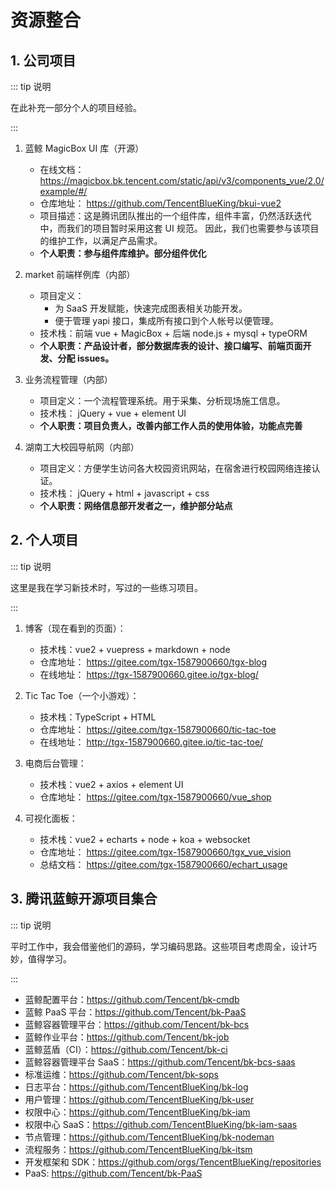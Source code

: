 # 资源整合

## 1. 公司项目

::: tip 说明

在此补充一部分个人的项目经验。

:::

1. 蓝鲸 MagicBox UI 库（开源）

   - 在线文档：<tgx-link href="https://magicbox.bk.tencent.com/static/api/v3/components_vue/2.0/example/#/">
     https://magicbox.bk.tencent.com/static/api/v3/components_vue/2.0/example/#/
     </tgx-link>
   - 仓库地址：<tgx-link href="https://github.com/TencentBlueKing/bkui-vue2">
     https://github.com/TencentBlueKing/bkui-vue2
     </tgx-link>
   - 项目描述：这是腾讯团队推出的一个组件库，组件丰富，仍然活跃迭代中，而我们的项目暂时采用这套 UI 规范。
     因此，我们也需要参与该项目的维护工作，以满足产品需求。
   - **个人职责：参与组件库维护。部分组件优化**

2. market 前端样例库（内部）

   - 项目定义：
     - 为 SaaS 开发赋能，快速完成图表相关功能开发。
     - 便于管理 yapi 接口，集成所有接口到个人帐号以便管理。
   - 技术栈：前端 vue + MagicBox + 后端 node.js + mysql + typeORM
   - **个人职责：产品设计者，部分数据库表的设计、接口编写、前端页面开发、分配 issues。**

3. 业务流程管理（内部）

   - 项目定义：一个流程管理系统。用于采集、分析现场施工信息。
   - 技术栈： jQuery + vue + element UI
   - **个人职责：项目负责人，改善内部工作人员的使用体验，功能点完善**

4. 湖南工大校园导航网（内部）

   - 项目定义：方便学生访问各大校园资讯网站，在宿舍进行校园网络连接认证。
   - 技术栈： jQuery + html + javascript + css
   - **个人职责：网络信息部开发者之一，维护部分站点**

## 2. 个人项目

::: tip 说明

这里是我在学习新技术时，写过的一些练习项目。

:::

1. 博客（现在看到的页面）：

   - 技术栈：vue2 + vuepress + markdown + node
   - 仓库地址：
     <tgx-link href="https://gitee.com/tgx-1587900660/tgx-blog">
     https://gitee.com/tgx-1587900660/tgx-blog
     </tgx-link>
   - 在线地址：
     <tgx-link href="https://tgx-1587900660.gitee.io/tgx-blog/">
     https://tgx-1587900660.gitee.io/tgx-blog/
     </tgx-link>

2. Tic Tac Toe（一个小游戏）：

   - 技术栈：TypeScript + HTML
   - 仓库地址：
     <tgx-link href="https://gitee.com/tgx-1587900660/tic-tac-toe">
     https://gitee.com/tgx-1587900660/tic-tac-toe
     </tgx-link>
   - 在线地址：
     <tgx-link href="http://tgx-1587900660.gitee.io/tic-tac-toe/">
     http://tgx-1587900660.gitee.io/tic-tac-toe/
     </tgx-link>

3. 电商后台管理：

   - 技术栈：vue2 + axios + element UI
   - 仓库地址：
     <tgx-link href="https://gitee.com/tgx-1587900660/vue_shop">
     https://gitee.com/tgx-1587900660/vue_shop
     </tgx-link>

4. 可视化面板：

   - 技术栈：vue2 + echarts + node + koa + websocket
   - 仓库地址：
     <tgx-link href="https://gitee.com/tgx-1587900660/tgx_vue_vision">
     https://gitee.com/tgx-1587900660/tgx_vue_vision
     </tgx-link>
   - 总结文档：
     <tgx-link href="https://gitee.com/tgx-1587900660/echart_usage">
     https://gitee.com/tgx-1587900660/echart_usage
     </tgx-link>

## 3. 腾讯蓝鲸开源项目集合

::: tip 说明

平时工作中，我会借鉴他们的源码，学习编码思路。这些项目考虑周全，设计巧妙，值得学习。

:::

- 蓝鲸配置平台：<tgx-link href="https://github.com/Tencent/bk-cmdb">https://github.com/Tencent/bk-cmdb</tgx-link>
- 蓝鲸 PaaS 平台：<tgx-link href="https://github.com/Tencent/bk-PaaS">https://github.com/Tencent/bk-PaaS</tgx-link>
- 蓝鲸容器管理平台：<tgx-link href="https://github.com/Tencent/bk-bcs">https://github.com/Tencent/bk-bcs</tgx-link>
- 蓝鲸作业平台：<tgx-link href="https://github.com/Tencent/bk-job">https://github.com/Tencent/bk-job</tgx-link>
- 蓝鲸蓝盾（CI）：<tgx-link href="https://github.com/Tencent/bk-ci">https://github.com/Tencent/bk-ci</tgx-link>
- 蓝鲸容器管理平台 SaaS：<tgx-link href="https://github.com/Tencent/bk-bcs-saas">https://github.com/Tencent/bk-bcs-saas</tgx-link>
- 标准运维：<tgx-link href="https://github.com/Tencent/bk-sops">https://github.com/Tencent/bk-sops</tgx-link>
- 日志平台：<tgx-link href="https://github.com/TencentBlueKing/bk-log">https://github.com/TencentBlueKing/bk-log</tgx-link>
- 用户管理：<tgx-link href="https://github.com/TencentBlueKing/bk-user">https://github.com/TencentBlueKing/bk-user</tgx-link>
- 权限中心：<tgx-link href="https://github.com/TencentBlueKing/bk-iam">https://github.com/TencentBlueKing/bk-iam</tgx-link>
- 权限中心 SaaS：<tgx-link href="https://github.com/TencentBlueKing/bk-iam-saas">https://github.com/TencentBlueKing/bk-iam-saas</tgx-link>
- 节点管理：<tgx-link href="https://github.com/TencentBlueKing/bk-nodeman">https://github.com/TencentBlueKing/bk-nodeman</tgx-link>
- 流程服务：<tgx-link href="https://github.com/TencentBlueKing/bk-itsm">https://github.com/TencentBlueKing/bk-itsm</tgx-link>
- 开发框架和 SDK：<tgx-link href="https://github.com/orgs/TencentBlueKing/repositories">https://github.com/orgs/TencentBlueKing/repositories</tgx-link>
- PaaS: <tgx-link href="https://github.com/Tencent/bk-PaaS">https://github.com/Tencent/bk-PaaS</tgx-link>
